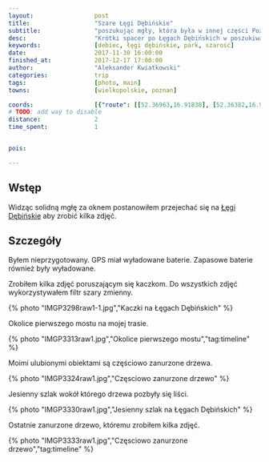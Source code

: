 ```yaml
---
layout:                 post
title:                  "Szare Łęgi Dębińskie"
subtitle:               "poszukując mgły, która była w innej części Poznania"
desc:                   "Krótki spacer po Łęgach Dębińskich w poszukiwaniu mgły. Mgły niestety nie było lecz kilka zdjęć ciekawych udało mi się zrobić w znanych miejscach."
keywords:               [debiec, łęgi dębińskie, park, szarość]
date:                   2017-11-30 16:00:00
finished_at:            2017-12-17 17:00:00
author:                 "Aleksander Kwiatkowski"
categories:             trip
tags:                   [photo, main]
towns:                  [wielkopolskie, poznan]

coords:                 [{"route": [[52.36963,16.91838], [52.36382,16.91374]], "type": "hike"}]
# TODO: add way to disable
distance:               2
time_spent:             1


pois:

---
```


[wiki-legi-debinskie]: https://pl.wikipedia.org/wiki/D%C4%99bina_(Pozna%C5%84)#Park_leśny

Wstęp
-----

Widząc solidną mgłę za oknem postanowiłem przejechać się
na [Łęgi Dębińskie][wiki-legi-debinskie] aby zrobić kilka zdjęć.

Szczegóły
---------

Byłem nieprzygotowany. GPS miał wyładowane baterie. Zapasowe baterie również
były wyładowane.

Zrobiłem kilka zdjęć poruszającym się kaczkom. Do wszystkich zdjęć wykorzystywałem
filtr szary zmienny.

{% photo "IMGP3298raw1-1.jpg","Kaczki na Łęgach Dębińskich" %}

Okolice pierwszego mostu na mojej trasie.

{% photo "IMGP3313raw1.jpg","Okolice pierwszego mostu","tag:timeline" %}

Moimi ulubionymi obiektami są częściowo zanurzone drzewa.

{% photo "IMGP3324raw1.jpg","Częsciowo zanurzone drzewo" %}

Jesienny szlak wokół którego drzewa pozbyły się liści.

{% photo "IMGP3330raw1.jpg","Jesienny szlak na Łęgach Dębińskich" %}

Ostatnie zanurzone drzewo, któremu zrobiłem kilka zdjęć.

{% photo "IMGP3333raw1.jpg","Częsciowo zanurzone drzewo","tag:timeline" %}
